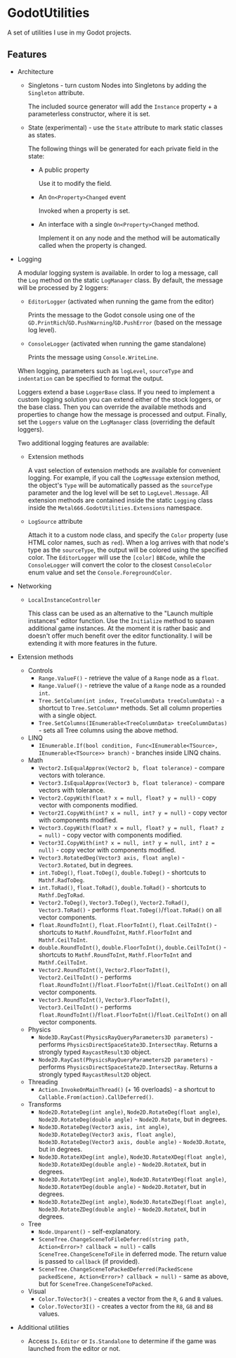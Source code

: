 # GodotUtilities

A set of utilities I use in my Godot projects.

## Features

- Architecture

  - Singletons - turn custom Nodes into Singletons by adding the `Singleton` attribute.

    The included source generator will add the `Instance` property + a parameterless constructor, where it is set.

  - State (experimental) - use the `State` attribute to mark static classes as states.

    The following things will be generated for each private field in the state:

    - A public property

      Use it to modify the field.

    - An `On<Property>Changed` event

      Invoked when a property is set.

    - An interface with a single `On<Property>Changed` method.

      Implement it on any node and the method will be automatically called when the property is changed.

- Logging

  A modular logging system is available. In order to log a message, call the `Log` method on the static `LogManager` class. By default, the message will be processed by 2 loggers:

  - `EditorLogger` (activated when running the game from the editor)

    Prints the message to the Godot console using one of the `GD.PrintRich`/`GD.PushWarning`/`GD.PushError` (based on the message log level).

  - `ConsoleLogger` (activated when running the game standalone)

    Prints the message using `Console.WriteLine`.

  When logging, parameters such as `logLevel`, `sourceType` and `indentation` can be specified to format the output.

  Loggers extend a base `LoggerBase` class. If you need to implement a custom logging solution you can extend either of the stock loggers, or the base class. Then you can override the available methods and properties to change how the message is processed and output. Finally, set the `Loggers` value on the `LogManager` class (overriding the default loggers).

  Two additional logging features are available:

  - Extension methods

    A vast selection of extension methods are available for convenient logging. For example, if you call the `LogMessage` extension method, the object's `Type` will be automatically passed as the `sourceType` parameter and the log level will be set to `LogLevel.Message`. All extension methods are contained inside the static `Logging` class inside the `Metal666.GodotUtilities.Extensions` namespace.

  - `LogSource` attribute

    Attach it to a custom node class, and specify the `Color` property (use HTML color names, such as `red`). When a log arrives with that node's type as the `sourceType`, the output will be colored using the specified color. The `EditorLogger` will use the `[color]` `BBCode`, while the `ConsoleLogger` will convert the color to the closest `ConsoleColor` enum value and set the `Console.ForegroundColor`.

- Networking

  - `LocalInstanceController`

    This class can be used as an alternative to the "Launch multiple instances" editor function. Use the `Initialize` method to spawn additional game instances. At the moment it is rather basic and doesn't offer much benefit over the editor functionality. I will be extending it with more features in the future.

- Extension methods

  - Controls
    - `Range.ValueF()` - retrieve the value of a `Range` node as a `float`.
    - `Range.ValueF()` - retrieve the value of a `Range` node as a rounded `int`.
    - `Tree.SetColumn(int index, TreeColumnData treeColumnData)` - a shortcut to `Tree.SetColumn*` methods. Set all column properties with a single object.
    - `Tree.SetColumns(IEnumerable<TreeColumnData> treeColumnDatas)` - sets all Tree columns using the above method.
  - LINQ
    - `IEnumerable.If(bool condition, Func<IEnumerable<TSource>, IEnumerable<TSource>> branch)` - branches inside LINQ chains.
  - Math
    - `Vector2.IsEqualApprox(Vector2 b, float tolerance)` - compare vectors with tolerance.
    - `Vector3.IsEqualApprox(Vector3 b, float tolerance)` - compare vectors with tolerance.
    - `Vector2.CopyWith(float? x = null, float? y = null)` - copy vector with components modified.
    - `Vector2I.CopyWith(int? x = null, int? y = null)` - copy vector with components modified.
    - `Vector3.CopyWith(float? x = null, float? y = null, float? z = null)` - copy vector with components modified.
    - `Vector3I.CopyWith(int? x = null, int? y = null, int? z = null)` - copy vector with components modified.
    - `Vector3.RotatedDeg(Vector3 axis, float angle)` - `Vector3.Rotated`, but in degrees.
    - `int.ToDeg()`, `float.ToDeg()`, `double.ToDeg()` - shortcuts to `Mathf.RadToDeg`.
    - `int.ToRad()`, `float.ToRad()`, `double.ToRad()` - shortcuts to `Mathf.DegToRad`.
    - `Vector2.ToDeg()`, `Vector3.ToDeg()`, `Vector2.ToRad()`, `Vector3.ToRad()` - performs `float.ToDeg()`/`float.ToRad()` on all vector components.
    - `float.RoundToInt()`, `float.FloorToInt()`, `float.CeilToInt()` - shortcuts to `Mathf.RoundToInt`, `Mathf.FloorToInt` and `Mathf.CeilToInt`.
    - `double.RoundToInt()`, `double.FloorToInt()`, `double.CeilToInt()` - shortcuts to `Mathf.RoundToInt`, `Mathf.FloorToInt` and `Mathf.CeilToInt`.
    - `Vector2.RoundToInt()`, `Vector2.FloorToInt()`, `Vector2.CeilToInt()` - performs `float.RoundToInt()`/`float.FloorToInt()`/`float.CeilToInt()` on all vector components.
    - `Vector3.RoundToInt()`, `Vector3.FloorToInt()`, `Vector3.CeilToInt()` - performs `float.RoundToInt()`/`float.FloorToInt()`/`float.CeilToInt()` on all vector components.
  - Physics
    - `Node3D.RayCast(PhysicsRayQueryParameters3D parameters)` - performs `PhysicsDirectSpaceState3D.IntersectRay`. Returns a strongly typed `RaycastResult3D` object.
    - `Node2D.RayCast(PhysicsRayQueryParameters2D parameters)` - performs `PhysicsDirectSpaceState2D.IntersectRay`. Returns a strongly typed `RaycastResult2D` object.
  - Threading
    - `Action.InvokeOnMainThread()` (+ 16 overloads) - a shortcut to `Callable.From(action).CallDeferred()`.
  - Transforms
    - `Node2D.RotateDeg(int angle)`, `Node2D.RotateDeg(float angle)`, `Node2D.RotateDeg(double angle)` - `Node2D.Rotate`, but in degrees.
    - `Node3D.RotateDeg(Vector3 axis, int angle)`, `Node3D.RotateDeg(Vector3 axis, float angle)`, `Node3D.RotateDeg(Vector3 axis, double angle)` - `Node3D.Rotate`, but in degrees.
    - `Node3D.RotateXDeg(int angle)`, `Node3D.RotateXDeg(float angle)`, `Node3D.RotateXDeg(double angle)` - `Node2D.RotateX`, but in degrees.
    - `Node3D.RotateYDeg(int angle)`, `Node3D.RotateYDeg(float angle)`, `Node3D.RotateYDeg(double angle)` - `Node2D.RotateY`, but in degrees.
    - `Node3D.RotateZDeg(int angle)`, `Node3D.RotateZDeg(float angle)`, `Node3D.RotateZDeg(double angle)` - `Node2D.RotateX`, but in degrees.
  - Tree
    - `Node.Unparent()` - self-explanatory.
    - `SceneTree.ChangeSceneToFileDeferred(string path, Action<Error>? callback = null)` - calls `SceneTree.ChangeSceneToFile` in deferred mode. The return value is passed to `callback` (if provided).
    - `SceneTree.ChangeSceneToPackedDeferred(PackedScene packedScene, Action<Error>? callback = null)` - same as above, but for `SceneTree.ChangeSceneToPacked`.
  - Visual
    - `Color.ToVector3()` - creates a vector from the `R`, `G` and `B` values.
    - `Color.ToVector3I()` - creates a vector from the `R8`, `G8` and `B8` values.

- Additional utilities
  - Access `Is.Editor` or `Is.Standalone` to determine if the game was launched from the editor or not.
